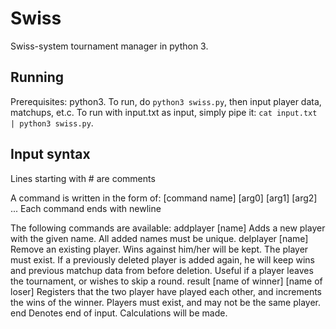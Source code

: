# Swiss
Swiss-system tournament manager in python 3. 

## Running
Prerequisites: python3.
To run, do `python3 swiss.py`, then input player data, matchups, et.c.
To run with input.txt as input, simply pipe it: `cat input.txt | python3 swiss.py`.

## Input syntax
Lines starting with # are comments

A command is written in the form of:
  [command name] [arg0] [arg1] [arg2] ...
Each command ends with newline

The following commands are available:
  addplayer [name]
    Adds a new player with the given name.
    All added names must be unique.
  delplayer [name]
    Remove an existing player. Wins against him/her will be kept.
    The player must exist.
    If a previously deleted player is added again, he will keep wins
     and previous matchup data from before deletion.
    Useful if a player leaves the tournament, or wishes to skip a round.
  result [name of winner] [name of loser]
    Registers that the two player have played each other, and
     increments the wins of the winner.
    Players must exist, and may not be the same player.
  end
    Denotes end of input. Calculations will be made.

